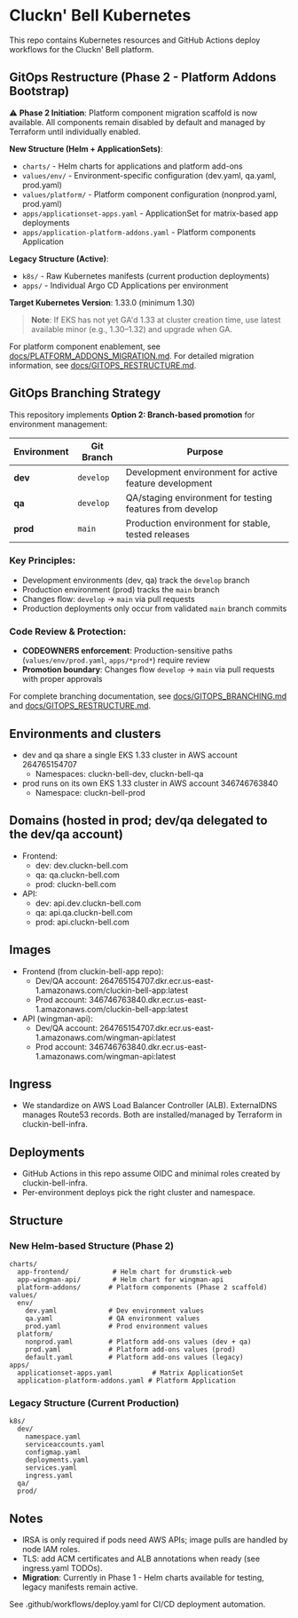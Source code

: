 # Cluckn' Bell Kubernetes

This repo contains Kubernetes resources and GitHub Actions deploy workflows for the Cluckn' Bell platform.

## GitOps Restructure (Phase 2 - Platform Addons Bootstrap)

⚠️ **Phase 2 Initiation**: Platform component migration scaffold is now available. All components remain disabled by default and managed by Terraform until individually enabled.

**New Structure (Helm + ApplicationSets)**:
- `charts/` - Helm charts for applications and platform add-ons
- `values/env/` - Environment-specific configuration (dev.yaml, qa.yaml, prod.yaml)
- `values/platform/` - Platform component configuration (nonprod.yaml, prod.yaml)
- `apps/applicationset-apps.yaml` - ApplicationSet for matrix-based app deployments
- `apps/application-platform-addons.yaml` - Platform components Application

**Legacy Structure (Active)**:
- `k8s/` - Raw Kubernetes manifests (current production deployments)
- `apps/` - Individual Argo CD Applications per environment

**Target Kubernetes Version**: 1.33.0 (minimum 1.30)
> **Note**: If EKS has not yet GA'd 1.33 at cluster creation time, use latest available minor (e.g., 1.30–1.32) and upgrade when GA.

For platform component enablement, see [docs/PLATFORM_ADDONS_MIGRATION.md](docs/PLATFORM_ADDONS_MIGRATION.md).
For detailed migration information, see [docs/GITOPS_RESTRUCTURE.md](docs/GITOPS_RESTRUCTURE.md).

## GitOps Branching Strategy

This repository implements **Option 2: Branch-based promotion** for environment management:

| Environment | Git Branch | Purpose |
|-------------|------------|---------|
| **dev** | `develop` | Development environment for active feature development |
| **qa** | `develop` | QA/staging environment for testing features from develop |
| **prod** | `main` | Production environment for stable, tested releases |

### Key Principles:
- Development environments (dev, qa) track the `develop` branch
- Production environment (prod) tracks the `main` branch  
- Changes flow: `develop` → `main` via pull requests
- Production deployments only occur from validated `main` branch commits

### Code Review & Protection:
- **CODEOWNERS enforcement**: Production-sensitive paths (`values/env/prod.yaml`, `apps/*prod*`) require review
- **Promotion boundary**: Changes flow `develop` → `main` via pull requests with proper approvals

For complete branching documentation, see [docs/GITOPS_BRANCHING.md](docs/GITOPS_BRANCHING.md) and [docs/GITOPS_RESTRUCTURE.md](docs/GITOPS_RESTRUCTURE.md).

## Environments and clusters
- dev and qa share a single EKS 1.33 cluster in AWS account 264765154707
  - Namespaces: cluckn-bell-dev, cluckn-bell-qa
- prod runs on its own EKS 1.33 cluster in AWS account 346746763840
  - Namespace: cluckn-bell-prod

## Domains (hosted in prod; dev/qa delegated to the dev/qa account)
- Frontend:
  - dev: dev.cluckn-bell.com
  - qa: qa.cluckn-bell.com
  - prod: cluckn-bell.com
- API:
  - dev: api.dev.cluckn-bell.com
  - qa: api.qa.cluckn-bell.com
  - prod: api.cluckn-bell.com

## Images
- Frontend (from cluckin-bell-app repo):
  - Dev/QA account: 264765154707.dkr.ecr.us-east-1.amazonaws.com/cluckin-bell-app:latest
  - Prod account:    346746763840.dkr.ecr.us-east-1.amazonaws.com/cluckin-bell-app:latest
- API (wingman-api):
  - Dev/QA account: 264765154707.dkr.ecr.us-east-1.amazonaws.com/wingman-api:latest
  - Prod account:    346746763840.dkr.ecr.us-east-1.amazonaws.com/wingman-api:latest

## Ingress
- We standardize on AWS Load Balancer Controller (ALB). ExternalDNS manages Route53 records. Both are installed/managed by Terraform in cluckin-bell-infra.

## Deployments
- GitHub Actions in this repo assume OIDC and minimal roles created by cluckin-bell-infra.
- Per-environment deploys pick the right cluster and namespace.

## Structure

### New Helm-based Structure (Phase 2)
```
charts/
  app-frontend/           # Helm chart for drumstick-web
  app-wingman-api/        # Helm chart for wingman-api
  platform-addons/       # Platform components (Phase 2 scaffold)
values/
  env/
    dev.yaml             # Dev environment values
    qa.yaml              # QA environment values
    prod.yaml            # Prod environment values
  platform/
    nonprod.yaml         # Platform add-ons values (dev + qa)
    prod.yaml            # Platform add-ons values (prod)
    default.yaml         # Platform add-ons values (legacy)
apps/
  applicationset-apps.yaml          # Matrix ApplicationSet
  application-platform-addons.yaml # Platform Application
```

### Legacy Structure (Current Production)
```
k8s/
  dev/
    namespace.yaml
    serviceaccounts.yaml
    configmap.yaml
    deployments.yaml
    services.yaml
    ingress.yaml
  qa/
  prod/
```

## Notes
- IRSA is only required if pods need AWS APIs; image pulls are handled by node IAM roles.
- TLS: add ACM certificates and ALB annotations when ready (see ingress.yaml TODOs).
- **Migration**: Currently in Phase 1 - Helm charts available for testing, legacy manifests remain active.

See .github/workflows/deploy.yaml for CI/CD deployment automation.
